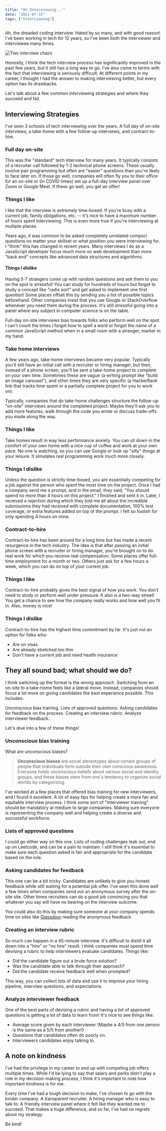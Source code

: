 ```yaml
---
title: "On Interviewing..."
date: "2021-07-15"
tags: ["Interviewing"]
---
```


Ah, the dreaded coding interview. Hated by so many, and with good reason! I've been working in tech for 12 years, so I've been both the interviewer and interviewee many times.

![Two interview chairs](/img/on-interviewing.jpg)

Honestly, I think the tech interview process has significantly improved in the past few years, but it still has a long way to go. I've also come to terms with the fact that interviewing is seriously difficult. At different points in my career, I thought I had the answer to making interviewing better, but every option has its drawbacks.

Let's talk about a few common interviewing strategies and where they succeed and fail.

## Interviewing Strategies

I've seen 3 schools of tech interviewing over the years. A full day of on-site interviews, a take-home with a few follow-up interviews, and contract-to-hire.

### Full day on-site

This was the "standard" tech interview for many years. It typically consists of a recruiter call followed by 1-2 technical phone screens. These usually involve pair programming but often are "easier" questions than you're likely to face later on. If those go well, companies will often fly you to their office for an on-site or (in COVID times) set up a full-day interview panel over Zoom or Google Meet. If these go well, you get an offer!

### Things I like

I like that the interview is extremely time-boxed. If you're busy with a current job, family obligations, etc. -- it's nice to have a maximum number of hours spent interviewing. This is even more true if you're interviewing at multiple places.

Years ago, it was common to be asked completely unrelated compsci questions no matter your skillset or what position you were interviewing for. I "think" this has changed in recent years. Many interviews I do as a JavaScript developer focus much more on web development than more "back end" concepts like advanced data structures and algorithms.

#### Things I dislike

Having 5-7 strangers come up with random questions and ask them to you on the spot is stressful! You can study for hundreds of hours but forget to study a concept like "radix sort" and get asked to implement one first question! Some places offset this by sending you a list of possible topics beforehand. Other companies insist that you use Google or StackOverflow whenever you need them during the process. It's still stressful going into a panel where any subject in computer science is on the table.

Full-day on-site interviews bias towards folks who perform well on the spot. I can't count the times I forgot how to spell a word or forgot the name of a common JavaScript method when in a small room with a stranger, marker in my hand.

### Take home interviews

A few years ago, take-home interviews became very popular. Typically you'll still have an initial call with a recruiter or hiring manager, but then, instead of a phone screen, you'll be sent a take-home project to complete on your own time. Sometimes these are vague (a writing prompt like "build an image carousel"), and other times they are very specific (a HackerRank link that tracks time spent or a partially complete project for you to work on).

Typically, companies that do take-home challenges structure the follow-up "on-site" interviews around the completed project. Maybe they'll ask you to add more features, walk through the code you wrote or discuss trade-offs you made along the way.

### Things I like

Take homes result in way less performance anxiety. You can sit down in the comfort of your own home with a nice cup of coffee and work at your own pace. No one is watching, so you can use Google or look up "silly" things at your leisure. It simulates real programming work much more closely.

### Things I dislike

Unless the question is strictly time-boxed, you are essentially competing for a job against the person who spent the most time on the project. Once I had a company send me a prompt, and in the email, they said, "You should spend no more than 4 hours on this project." I finished and sent it in. Later, I received a rejection during which they told me all about the incredible submissions they had received with complete documentation, 100% test coverage, or extra features added on top of the prompt. I felt so foolish for only spending 4 hours on mine.

### Contract-to-hire

Contract-to-hire has been around for a long time but has made a recent resurgence in the tech industry. The idea is that after passing an initial phone screen with a recruiter or hiring manager, you're brought on to do real work for which you receive real compensation. Some places offer full-time employment for a month or two. Others just ask for a few hours a week, which you can do on top of your current job.

### Things I like

Contract-to-hire probably gives the best signal of how you work. You don't need to study or perform well under pressure. It also is a two-way street! You get a chance to see how the company really works and how well you fit in. Also, money is nice!

### Things I dislike

Contract-to-hire has the highest time commitment by far. It's just not an option for folks who:

- Are on visas
- Are already stretched too thin
- Don't have a current job and need health insurance

## They all sound bad; what should we do?

I think switching up the format is the wrong approach. Switching from an on-site to a take-home feels like a lateral move. Instead, companies should focus a lot more on giving candidates the best experience possible. This includes:

Unconscious bias training.
Lists of approved questions.
Asking candidates for feedback on the process.
Creating an interview rubric.
Analyze interviewer feedback.

Let's dive into a few of these things!

### Unconscious bias training

What are unconscious biases?

> **Unconscious biases** are social stereotypes about certain groups of people that individuals form outside their own conscious awareness. Everyone holds unconscious beliefs about various social and identity groups, and these biases stem from one's tendency to organize social worlds by categorizing.

I've worked at a few places that offered bias training for new interviewers, and I found it excellent. A lot of easy tips for helping create a more fair and equitable interview process. I think some sort of "Interviewer training" should be mandatory at medium to large companies. Making sure everyone is representing the company well and helping create a diverse and successful workforce.

### Lists of approved questions

I could go either way on this one. Lists of coding challenges leak out, end up on Leetcode, and can be a pain to maintain. I still think it's essential to make sure each question asked is fair and appropriate for the candidate based on the role.

### Asking candidates for feedback

This one can be a bit tricky. Candidates are unlikely to give you honest feedback while still waiting for a potential job offer. I've seen this done well a few times when companies send out an anonymous survey after the on-site site. Other times recruiters can do a good job convincing you that whatever you say will have no bearing on the interview outcome.

You could also do this by making sure someone at your company spends time on sites like [Glassdoor](https://glassdoor.com/) reading the anonymous feedback.

### Creating an interview rubric

So much can happen in a 45-minute interview. It's difficult to distill it all down into a "hire" or "no hire" result. I think companies must spend time devising a rubric to help interviewers evaluate candidates. Things like:

- Did the candidate figure out a brute force solution?
- Was the candidate able to talk through their approach?
- Did the candidate receive feedback well when prompted?

This way, you can collect lots of data and use it to improve your hiring pipeline, interview questions, and expectations.

### Analyze interviewer feedback

One of the best parts of devising a rubric and having a list of approved questions is getting a lot of data to learn from! It's nice to see things like:

- Average score given by each interviewer (Maybe a 4/5 from one person is the same as a 5/5 from another!)
- Questions that candidates often do poorly on.
- Interviewers candidates enjoy talking to.

## A note on kindness

I've had the privilege in my career to end up with competing job offers multiple times. While I'd be lying to say that salary and perks didn't play a role in my decision-making process, I think it's important to note how important kindness is for me.

Every time I've had a tough decision to make, I've chosen to go with the kinder company. A transparent recruiter. A hiring manager who is easy to talk to. A friendly interview panel where it felt like they wanted me to succeed. That makes a huge difference, and so far, I've had no regrets about my strategy.

Be kind!
